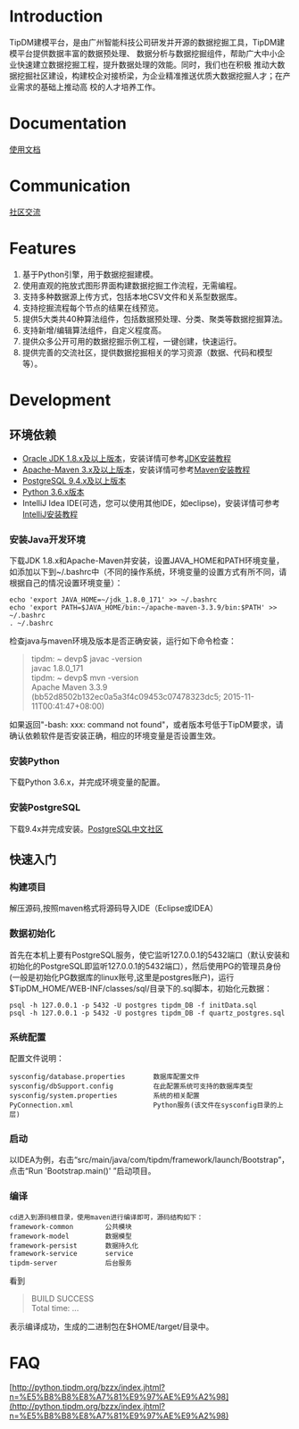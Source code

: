 # Introduction #
TipDM建模平台，是由广州智能科技公司研发并开源的数据挖掘工具，TipDM建模平台提供数据丰富的数据预处理、
数据分析与数据挖掘组件，帮助广大中小企业快速建立数据挖掘工程，提升数据处理的效能。同时，我们也在积极
推动大数据挖掘社区建设，构建校企对接桥梁，为企业精准推送优质大数据挖掘人才；在产业需求的基础上推动高
校的人才培养工作。

# Documentation #
[使用文档](http://python.tipdm.org/bzzx/index.jhtml?n=%E6%93%8D%E4%BD%9C%E6%96%87%E6%A1%A3)

# Communication #
[社区交流](http://bbs.tipdm.org)

# Features #
1. 基于Python引擎，用于数据挖掘建模。
2. 使用直观的拖放式图形界面构建数据挖掘工作流程，无需编程。
3. 支持多种数据源上传方式，包括本地CSV文件和关系型数据库。
4. 支持挖掘流程每个节点的结果在线预览。
5. 提供5大类共40种算法组件，包括数据预处理、分类、聚类等数据挖掘算法。
6. 支持新增/编辑算法组件，自定义程度高。
7. 提供众多公开可用的数据挖掘示例工程，一键创建，快速运行。
8. 提供完善的交流社区，提供数据挖掘相关的学习资源（数据、代码和模型等）。

# Development #
## 环境依赖 ##
- [Oracle JDK 1.8.x及以上版本](http://www.oracle.com/technetwork/java/javasebusiness/downloads/java-archive-downloads-javase6-419409.html)，安装详情可参考[JDK安装教程](https://docs.oracle.com/javase/8/docs/technotes/guides/install/install_overview.html)
- [Apache-Maven 3.x及以上版本](http://maven.apache.org)，安装详情可参考[Maven安装教程](https://maven.apache.org/install.html)
- [PostgreSQL 9.4.x及以上版本](http://www.postgresql.org/download/)
- [Python 3.6.x版本](https://www.python.org/)
- IntelliJ Idea IDE(可选，您可以使用其他IDE，如eclipse)，安装详情可参考[IntelliJ安装教程](https://www.jetbrains.com/help/idea/installing-and-launching.html)

### 安装Java开发环境 ###
下载JDK 1.8.x和Apache-Maven并安装，设置JAVA_HOME和PATH环境变量，如添加以下到~/.bashrc中（不同的操作系统，环境变量的设置方式有所不同，请根据自己的情况设置环境变量）： 
 
    echo 'export JAVA_HOME=~/jdk_1.8.0_171' >> ~/.bashrc  
    echo 'export PATH=$JAVA_HOME/bin:~/apache-maven-3.3.9/bin:$PATH' >> ~/.bashrc
    . ~/.bashrc

检查java与maven环境及版本是否正确安装，运行如下命令检查：
> tipdm: ~ devp$ javac -version  
> javac 1.8.0_171  
> tipdm: ~ devp$ mvn -version  
> Apache Maven 3.3.9 (bb52d8502b132ec0a5a3f4c09453c07478323dc5; 2015-11-11T00:41:47+08:00)   

如果返回"-bash: xxx: command not found"，或者版本号低于TipDM要求，请确认依赖软件是否安装正确，相应的环境变量是否设置生效。

### 安装Python ###

   下载Python 3.6.x，并完成环境变量的配置。
   	
### 安装PostgreSQL ###
  
   下载9.4x并完成安装。[PostgreSQL中文社区](http://www.postgres.cn)
## 快速入门 ##
### 构建项目 ###
解压源码,按照maven格式将源码导入IDE（Eclipse或IDEA）
### 数据初始化 ###
首先在本机上要有PostgreSQL服务，使它监听127.0.0.1的5432端口（默认安装和初始化的PostgreSQL即监听127.0.0.1的5432端口），然后使用PG的管理员身份(一般是初始化PG数据库的linux账号,这里是postgres账户)，运行$TipDM_HOME/WEB-INF/classes/sql/目录下的.sql脚本，初始化元数据：

    psql -h 127.0.0.1 -p 5432 -U postgres tipdm_DB -f initData.sql
    psql -h 127.0.0.1 -p 5432 -U postgres tipdm_DB -f quartz_postgres.sql

### 系统配置 ###
配置文件说明：

	sysconfig/database.properties		数据库配置文件
	sysconfig/dbSupport.config			在此配置系统可支持的数据库类型
	sysconfig/system.properties			系统的相关配置
	PyConnection.xml					Python服务(该文件在sysconfig目录的上层)
    
### 启动 ###
以IDEA为例，右击“src/main/java/com/tipdm/framework/launch/Bootstrap”，点击“Run 'Bootstrap.main()' ”启动项目。
### 编译 ###
	cd进入到源码根目录，使用maven进行编译即可，源码结构如下：
	framework-common		公共模块
	framework-model  		数据模型
	framework-persist 		数据持久化
	framework-service 		service
	tipdm-server  			后台服务

看到
> BUILD SUCCESS  
> Total time: ...  

表示编译成功，生成的二进制包在$HOME/target/目录中。 

# FAQ #
[http://python.tipdm.org/bzzx/index.jhtml?n=%E5%B8%B8%E8%A7%81%E9%97%AE%E9%A2%98](http://python.tipdm.org/bzzx/index.jhtml?n=%E5%B8%B8%E8%A7%81%E9%97%AE%E9%A2%98)
 